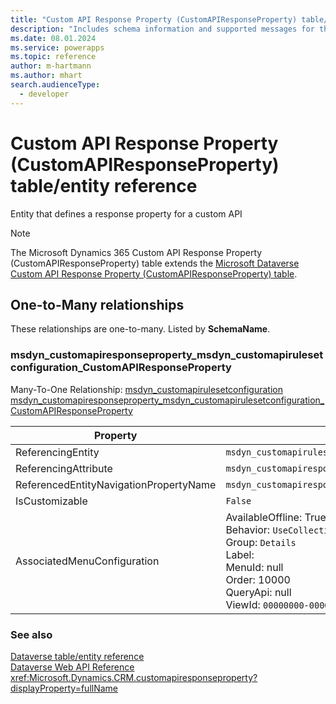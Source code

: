 ```yaml
---
title: "Custom API Response Property (CustomAPIResponseProperty) table/entity reference (Microsoft Dynamics 365)"
description: "Includes schema information and supported messages for the Custom API Response Property (CustomAPIResponseProperty) table/entity with Microsoft Dynamics 365."
ms.date: 08.01.2024
ms.service: powerapps
ms.topic: reference
author: m-hartmann
ms.author: mhart
search.audienceType: 
  - developer
---
```


# Custom API Response Property (CustomAPIResponseProperty) table/entity reference

Entity that defines a response property for a custom API

> [!NOTE]
> The Microsoft Dynamics 365 Custom API Response Property (CustomAPIResponseProperty) table extends the [Microsoft Dataverse Custom API Response Property (CustomAPIResponseProperty) table](/power-apps/developer/data-platform/reference/entities/customapiresponseproperty).




## One-to-Many relationships

These relationships are one-to-many. Listed by **SchemaName**.

### <a name="BKMK_msdyn_customapiresponseproperty_msdyn_customapirulesetconfiguration_CustomAPIResponseProperty"></a> msdyn_customapiresponseproperty_msdyn_customapirulesetconfiguration_CustomAPIResponseProperty

Many-To-One Relationship: [msdyn_customapirulesetconfiguration msdyn_customapiresponseproperty_msdyn_customapirulesetconfiguration_CustomAPIResponseProperty](msdyn_customapirulesetconfiguration.md#BKMK_msdyn_customapiresponseproperty_msdyn_customapirulesetconfiguration_CustomAPIResponseProperty)

|Property|Value|
|---|---|
|ReferencingEntity|`msdyn_customapirulesetconfiguration`|
|ReferencingAttribute|`msdyn_customapiresponseproperty`|
|ReferencedEntityNavigationPropertyName|`msdyn_customapiresponseproperty_msdyn_customapirulesetconfiguration_CustomAPIResponseProperty`|
|IsCustomizable|`False`|
|AssociatedMenuConfiguration|AvailableOffline: True<br />Behavior: `UseCollectionName`<br />Group: `Details`<br />Label: <br />MenuId: null<br />Order: 10000<br />QueryApi: null<br />ViewId: `00000000-0000-0000-0000-000000000000`|



### See also

[Dataverse table/entity reference](../about-entity-reference.md)  
[Dataverse Web API Reference](/power-apps/developer/data-platform/webapi/reference/about)   
<xref:Microsoft.Dynamics.CRM.customapiresponseproperty?displayProperty=fullName>
